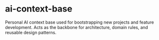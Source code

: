 # ai-context-base
Personal AI context base used for bootstrapping new projects and feature development. Acts as the backbone for architecture, domain rules, and reusable design patterns.
